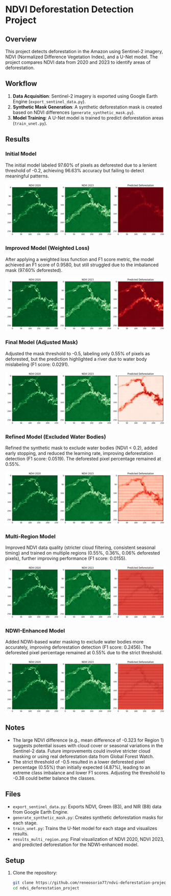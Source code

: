 # NDVI Deforestation Detection Project

## Overview
This project detects deforestation in the Amazon using Sentinel-2 imagery, NDVI (Normalized Difference Vegetation Index), and a U-Net model. The project compares NDVI data from 2020 and 2023 to identify areas of deforestation.

## Workflow
1. **Data Acquisition**: Sentinel-2 imagery is exported using Google Earth Engine (`export_sentinel_data.py`).
2. **Synthetic Mask Generation**: A synthetic deforestation mask is created based on NDVI differences (`generate_synthetic_mask.py`).
3. **Model Training**: A U-Net model is trained to predict deforestation areas (`train_unet.py`).

## Results
### Initial Model
The initial model labeled 97.60% of pixels as deforested due to a lenient threshold of -0.2, achieving 96.63% accuracy but failing to detect meaningful patterns.

![Initial Results](results.png)

### Improved Model (Weighted Loss)
After applying a weighted loss function and F1 score metric, the model achieved an F1 score of 0.9580, but still struggled due to the imbalanced mask (97.60% deforested).

![Weighted Results](results_weighted.png)

### Final Model (Adjusted Mask)
Adjusted the mask threshold to -0.5, labeling only 0.55% of pixels as deforested, but the prediction highlighted a river due to water body mislabeling (F1 score: 0.0291).

![Final Results](results_final.png)

### Refined Model (Excluded Water Bodies)
Refined the synthetic mask to exclude water bodies (NDVI < 0.2), added early stopping, and reduced the learning rate, improving deforestation detection (F1 score: 0.0519). The deforested pixel percentage remained at 0.55%.

![Refined Results](results_refined.png)

### Multi-Region Model
Improved NDVI data quality (stricter cloud filtering, consistent seasonal timing) and trained on multiple regions (0.55%, 0.36%, 0.06% deforested pixels), further improving performance (F1 score: 0.0155).

![Multi-Region Results](results_multi_region.png)

### NDWI-Enhanced Model
Added NDWI-based water masking to exclude water bodies more accurately, improving deforestation detection (F1 score: 0.2456). The deforested pixel percentage remained at 0.55% due to the strict threshold.

![NDWI-Enhanced Results](results_multi_region.png)

## Notes
- The large NDVI difference (e.g., mean difference of -0.323 for Region 1) suggests potential issues with cloud cover or seasonal variations in the Sentinel-2 data. Future improvements could involve stricter cloud masking or using real deforestation data from Global Forest Watch.
- The strict threshold of -0.5 resulted in a lower deforested pixel percentage (0.55%) than initially expected (4.87%), leading to an extreme class imbalance and lower F1 scores. Adjusting the threshold to -0.38 could better balance the classes.

## Files
- `export_sentinel_data.py`: Exports NDVI, Green (B3), and NIR (B8) data from Google Earth Engine.
- `generate_synthetic_mask.py`: Creates synthetic deforestation masks for each stage.
- `train_unet.py`: Trains the U-Net model for each stage and visualizes results.
- `results_multi_region.png`: Final visualization of NDVI 2020, NDVI 2023, and predicted deforestation for the NDWI-enhanced model.

## Setup
1. Clone the repository:
   ```bash
   git clone https://github.com/reneosorio77/ndvi-deforestation-project.git
   cd ndvi_deforestation_project